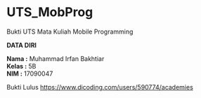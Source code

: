 # UTS_MobProg
Bukti UTS Mata Kuliah Mobile Programming

<b>DATA DIRI</b>

<b>Nama :</b> Muhammad Irfan Bakhtiar<br>
<b>Kelas :</b> 5B<br>
<b>NIM :</b> 17090047<br>

Bukti Lulus https://www.dicoding.com/users/590774/academies
